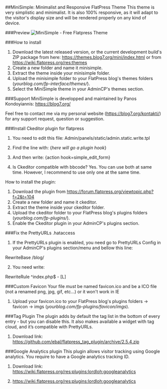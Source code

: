 ##MiniSimple: Minimalist and Responsive FlatPress Theme
This theme is very simplistic and minimalist. It is also 100% responsive, as 
it will adapt to the visitor's display size and will be rendered properly on 
any kind of device. 

###Preview
![MiniSimple - Free Flatpress Theme](https://themes.blog7.org/img/minisimple-free-flatpress-theme1.jpg "MiniSimple")

###How to install
1. Download the latest released version, or the current development build's ZIP 
package from here: https://themes.blog7.org/mini/index.html or from https://wiki.flatpress.org/res:themes
2. Create a new folder and name it minisimple. 
3. Extract the theme inside your minisimple folder. 
4. Upload the minisimple folder to your FlatPress blog's themes folders 
(*yourblog.com/fp-interface/themes/*).
5. Select the MiniSimple theme in your AdminCP's themes section. 

###Support
MiniSimple is developped and maintained by Panos Kondoyiannis: https://blog7.org/

Feel free to contact me via my personal website (https://blog7.org/kontakti/) 
for any support request, question or suggestion. 

###Install Ckeditor plugin for flatpress
1. You need to edit this file:
Admin/panels/static/admin.static.write.tpl

2. Find the line with:
{*here will go a plugin hook*}

3. And then write:
{action hook=simple_edit_form}

4. Is Ckeditor compatible with bbcode? Yes. You can use both at same time. 
However, I recommend to use only one at the same time.

How to install the plugin:
1. Download the plugin from https://forum.flatpress.org/viewtopic.php?f=2&t=104
2. Create a new folder and name it ckeditor.
3. Extract the theme inside your ckeditor folder. 
4. Upload the ckeditor folder to your FlatPress blog's plugins folders 
(*yourblog.com/fp-plugins/*).
5. Enable the Ckeditor plugin in your AdminCP's plugins section. 

###Fix the PrettyURLs .hataccess
1. If the PrettyURLs plugin is enabled, you need go to PrettyURLs Config in your 
AdminCP's plugins section/menu and bellow this line:

RewriteBase /blog/

2. You need write:

RewriteRule ^index\.php$ - [L]

###Custom Favicon
Your file *must* be named favicon.ico and 
be a ICO file (not a renamed png, jpg, gif, etc...)
or it won't work in IE
1. Upload your favicon.ico to your FlatPress blog's plugins folders -> 
favicon -> imgs
(*yourblog.com/fp-plugins/favicon/imgs*).

###Tag Plugin
The plugin adds by default the tag list in the bottom of every entry - but you 
can disable this. It also makes available a widget with tag cloud, and it’s 
compatible with PrettyURLs. 
1. Download link: https://github.com/ebal/flatpress_tag_plugin/archive/2.5.4.zip

###Google Analytics plugin
This plugin allows visitor tracking using Google analytics. You require to have 
a Google analytics tracking ID.
1. Download link: https://wiki.flatpress.org/res:plugins:lordloh:googleanalytics

1. https://wiki.flatpress.org/res:plugins:lordloh:googleanalytics